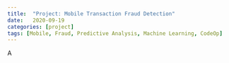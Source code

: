 ```yaml
---
title:  "Project: Mobile Transaction Fraud Detection"
date:   2020-09-19
categories: [project]
tags: [Mobile, Fraud, Predictive Analysis, Machine Learning, CodeOp]
---
```


A
